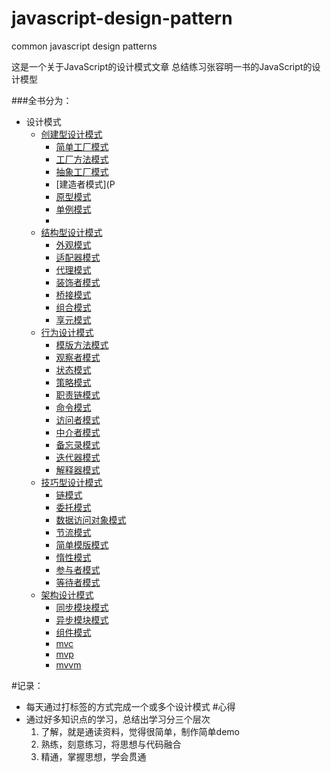 # javascript-design-pattern
common javascript design patterns 

这是一个关于JavaScript的设计模式文章
总结练习张容明一书的JavaScript的设计模型

###全书分为：
- 设计模式
  - [创建型设计模式](/part1/README.md)
    - [简单工厂模式](/part1/simple_factory.md)
    - [工厂方法模式](/par1/factory_function.md)
    - [抽象工厂模式]()
    - [建造者模式](P
    - [原型模式]()
    - [单例模式]()
    -
  - [结构型设计模式]()
    - [外观模式]()
    - [适配器模式]()
    - [代理模式]()
    - [装饰者模式]()
    - [桥接模式]()
    - [组合模式]()
    - [享元模式]()
  - [行为设计模式]()
    - [模版方法模式]()
    - [观察者模式]()
    - [状态模式]()
    - [策略模式]()
    - [职责链模式]()
    - [命令模式]()
    - [访问者模式]()
    - [中介者模式]()
    - [备忘录模式]()
    - [迭代器模式]()
    - [解释器模式]()
  - [技巧型设计模式]()
    - [链模式]()
    - [委托模式]()
    - [数据访问对象模式]()
    - [节流模式]()
    - [简单模版模式]()
    - [惰性模式]()
    - [参与者模式]()
    - [等待者模式]()
  - [架构设计模式]()
    - [同步模块模式]()
    - [异步模块模式]()
    - [组件模式]()
    - [mvc]()
    - [mvp]()
    - [mvvm]()

#记录： 
- 每天通过打标签的方式完成一个或多个设计模式
#心得
- 通过好多知识点的学习，总结出学习分三个层次
  1. 了解，就是通读资料，觉得很简单，制作简单demo
  2. 熟练，刻意练习，将思想与代码融合
  3. 精通，掌握思想，学会贯通
  